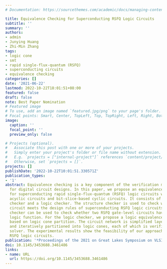 ```yaml
---
# Documentation: https://sourcethemes.com/academic/docs/managing-content/

title: Equivalence Checking for Superconducting RSFQ Logic Circuits
subtitle: ''
summary: ''
authors:
- admin
- Junying Huang
- Zhi-Min Zhang
tags:
- logic cone
- smt
- rapid single-flux-quantum (RSFQ)
- superconducting circuits
- equivalence checking
categories: []
date: '2021-06-22'
lastmod: 2022-10-22T18:01:51+08:00
featured: false
draft: false
note: Best Paper Nomination
# Featured image
# To use, add an image named `featured.jpg/png` to your page's folder.
# Focal points: Smart, Center, TopLeft, Top, TopRight, Left, Right, BottomLeft, Bottom, BottomRight.
image:
  caption: ''
  focal_point: ''
  preview_only: false

# Projects (optional).
#   Associate this post with one or more of your projects.
#   Simply enter your project's folder or file name without extension.
#   E.g. `projects = ["internal-project"]` references `content/project/deep-learning/index.md`.
#   Otherwise, set `projects = []`.
projects: []
publishDate: '2022-10-22T10:01:51.330571Z'
publication_types:
- '1'
abstract: Equivalence checking is a key component of the verification methodology
  for digital circuit designs. In this paper, we propose an equivalence checking framework
  for superconducting rapid single-flux-quantum (RSFQ) logic circuits which include
  acyclic circuits and bit-slice-based cyclic circuits. It consists of a structure
  checker and a logic checker. The structure checker is used to check whether the
  circuit meets the design rules of superconducting RSFQ logic circuits. The logic
  checker can be used to check whether two RSFQ gate-level circuits have the same
  logic function. For the logic checker, we propose a logic equivalence checking method
  based on logic cone partition. The circuit network is simplified layer by layer
  and iteratively partitioned into logic cones, each of which is verified by the SMT
  solver. The experimental results show the feasibility of our approach on superconducting
  RSFQ logic circuits.
publication: '*Proceedings of the 2021 on Great Lakes Symposium on VLSI*'
doi: 10.1145/3453688.3461486
links:
- name: URL
  url: https://doi.org/10.1145/3453688.3461486
---
```

